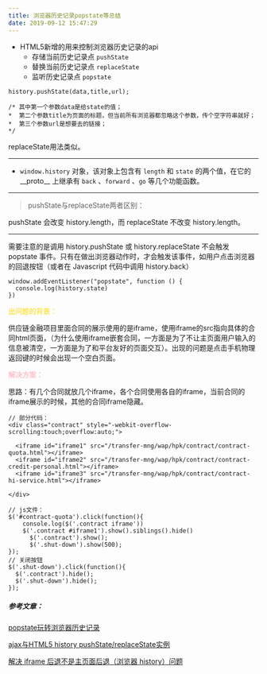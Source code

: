 ```yaml
---
title: 浏览器历史记录popstate等总结
date: 2019-09-12 15:47:29
---
```


- HTML5新增的用来控制浏览器历史记录的api
  - 存储当前历史记录点 <code>pushState</code>
  - 替换当前历史记录点 <code>replaceState</code>
  - 监听历史记录点 <code>popstate </code>

```
history.pushState(data,title,url);

/* 其中第一个参数data是给state的值；
*  第二个参数title为页面的标题，但当前所有浏览器都忽略这个参数，传个空字符串就好；
*  第三个参数url是想要去的链接；
*/
```
replaceState用法类似。

---
- <code>window.history</code> 对象，该对象上包含有 <code>length</code> 和 <code>state</code> 的两个值，在它的 \_\_proto\_\_ 上继承有 <code>back</code> 、<code>forward</code> 、<code>go</code> 等几个功能函数。

---
> pushState与replaceState两者区别：

pushState 会改变 history.length，而 replaceState 不改变 history.length。

---
需要注意的是调用 history.pushState 或 history.replaceState 不会触发 popstate 事件。只有在做出浏览器动作时，才会触发该事件，如用户点击浏览器的回退按钮（或者在 Javascript 代码中调用 history.back）
```
window.addEventListener("popstate", function () {
  console.log(history.state)
})
```

<font color="gold">出问题的背景：</font>

供应链金融项目里面合同的展示使用的是iframe，使用iframe的src指向具体的合同html页面，（为什么使用iframe嵌套合同，一方面是为了不让主页面用户输入的信息被清空，一方面是为了和平台友好的页面交互）。出现的问题是点击手机物理返回键的时候会出现一个空白页面。

<font color="pink"><b>解决方案：</b></font>

思路：有几个合同就放几个iframe，各个合同使用各自的iframe，当前合同的iframe展示的时候，其他的合同iframe隐藏。
```
// 部分代码：
<div class="contract" style="-webkit-overflow-scrolling:touch;overflow:auto;">

  <iframe id="iframe1" src="/transfer-mng/wap/hpk/contract/contract-quota.html"></iframe>
  <iframe id="iframe2" src="/transfer-mng/wap/hpk/contract/contract-credit-personal.html"></iframe>
  <iframe id="iframe3" src="/transfer-mng/wap/hpk/contract/contract-hi-service.html"></iframe>

</div>

// js文件：
$('#contract-quota').click(function(){
    console.log($('.contract iframe'))
    $('.contract #iframe1').show().siblings().hide()
      $('.contract').show();
      $('.shut-down').show(500);
});
// 关闭按钮
$('.shut-down').click(function(){
  $('.contract').hide();
  $('.shut-down').hide();
});
```

##### 参考文章：
[popstate玩转浏览器历史记录](https://www.jianshu.com/p/2247d300bad0)

[ajax与HTML5 history pushState/replaceState实例](https://www.zhangxinxu.com/wordpress/2013/06/html5-history-api-pushstate-replacestate-ajax/)

[解决 iframe 后退不是主页面后退（浏览器 history）问题](https://www.cnblogs.com/yuxiaole/p/9771858.html)
